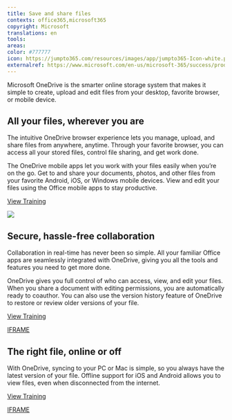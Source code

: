 ```yaml
---
title: Save and share files
contexts: office365,microsoft365
copyright: Microsoft
translations: en
tools: 
areas: 
color: #777777
icon: https://jumpto365.com/resources/images/app/jumpto365-Icon-white.png
externalref: https://www.microsoft.com/en-us/microsoft-365/success/productivitylibrary/save-and-share-files
---
```

Microsoft OneDrive is the smarter online storage system that makes it simple to create, upload and edit files from your desktop, favorite browser, or mobile device.


## All your files, wherever you are

The intuitive OneDrive browser experience lets you manage, upload, and share files from anywhere, anytime. Through your favorite browser, you can access all your stored files, control file sharing, and get work done.

The OneDrive mobile apps let you work with your files easily when you’re on the go. Get to and share your documents, photos, and other files from your favorite Android, iOS, or Windows mobile devices. View and edit your files using the Office mobile apps to stay productive.

[View Training](https://support.office.com/article/What-is-OneDrive-for-Business-187f90af-056f-47c0-9656-cc0ddca7fdc2)

![](http://img-prod-cms-rt-microsoft-com.akamaized.net/cms/api/am/imageFileData/RE1Sza5?ver=6738)

## Secure, hassle-free collaboration

Collaboration in real-time has never been so simple. All your familiar Office apps are seamlessly integrated with OneDrive, giving you all the tools and features you need to get more done.

OneDrive gives you full control of who can access, view, and edit your files. When you share a document with editing permissions, you are automatically ready to coauthor. You can also use the version history feature of OneDrive to restore or review older versions of your file.

[View Training](https://support.office.com/article/Video-Work-together-seamlessly-27136232-e097-48da-9002-41812629d3d8)

[IFRAME](https://www.microsoft.com/en-us/videoplayer/embed/RE1UKbG)

## The right file, online or off

With OneDrive, syncing to your PC or Mac is simple, so you always have the latest version of your file. Offline support for iOS and Android allows you to view files, even when disconnected from the internet.

[View Training](https://support.office.com/article/Set-up-your-computer-to-sync-your-OneDrive-for-Business-files-in-Office-365-23e1f12b-d896-4cb1-a238-f91d19827a16)

[IFRAME](https://www.microsoft.com/en-us/videoplayer/embed/RE1UKao)

